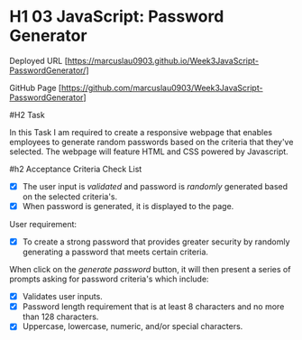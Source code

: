# H1 03 JavaScript: Password Generator

Deployed URL [https://marcuslau0903.github.io/Week3JavaScript-PasswordGenerator/]

GitHub Page [https://github.com/marcuslau0903/Week3JavaScript-PasswordGenerator]

#H2 Task 

In this Task I am required to create a responsive webpage that enables employees to generate random passwords based on the criteria that they've selected. The webpage will feature HTML and CSS powered by Javascript. 

#h2 Acceptance Criteria Check List
- [x] The user input is *validated* and password is *randomly* generated based on the selected criteria's. 
- [x] When password is generated, it is displayed to the page.

User requirement:
- [x] To create a strong password that provides greater security by randomly generating a password that meets certain criteria. 

When click on the *generate password* button, it will then present a series of prompts asking for password criteria's which include:
- [x] Validates user inputs. 
- [x] Password length requirement that is at least 8 characters and no more than 128 characters. 
- [x] Uppercase, lowercase, numeric, and/or special characters.